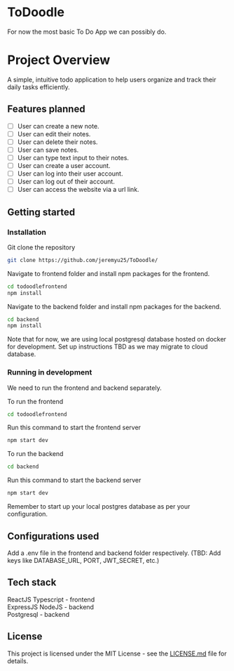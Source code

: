 # ToDoodle
For now the most basic To Do App we can possibly do.

# Project Overview
A simple, intuitive todo application to help users organize and track their daily tasks efficiently.

## Features planned
- [ ]  User can create a new note.
- [ ]  User can edit their notes.
- [ ]  User can delete their notes.
- [ ]  User can save notes.
- [ ]  User can type text input to their notes.
- [ ]  User can create a user account.
- [ ]  User can log into their user account.
- [ ]  User can log out of their account.
- [ ]  User can access the website via a url link.

## Getting started

### Installation

Git clone the repository
```sh
git clone https://github.com/jeremyu25/ToDoodle/
```
Navigate to frontend folder and install npm packages for the frontend.
```sh
cd todoodlefrontend
npm install
```

Navigate to the backend folder and install npm packages for the backend.
```sh
cd backend
npm install
```

Note that for now, we are using local postgresql database hosted on docker for development. Set up instructions TBD as we may migrate to cloud database.

### Running in development

We need to run the frontend and backend separately.

To run the frontend
```sh
cd todoodlefrontend
```
Run this command to start the frontend server
```sh
npm start dev
```

To run the backend
```sh
cd backend
```

Run this command to start the backend server
```sh
npm start dev
```

Remember to start up your local postgres database as per your configuration.

## Configurations used

Add a .env file in the frontend and backend folder respectively.
(TBD: Add keys like DATABASE_URL, PORT, JWT_SECRET, etc.)

## Tech stack

ReactJS Typescript - frontend  
ExpressJS NodeJS - backend  
Postgresql - backend  

## License

This project is licensed under the MIT License - see the [LICENSE.md](LICENSE.md) file for details.